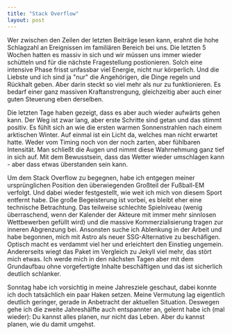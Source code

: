 ```yaml
---
title: "Stack Overflow"
layout: post
---
```


Wer zwischen den Zeilen der letzten Beiträge lesen kann, erahnt die hohe Schlagzahl an Ereignissen im familiären Bereich bei uns. Die letzten 5 Wochen hatten es massiv in sich und wir müssen uns immer wieder schütteln und für die nächste Fragestellung postionieren. Solch eine intensive Phase frisst unfassbar viel Energie, nicht nur körperlich. Und die Liebste und ich sind ja "nur" die Angehörigen, die Dinge regeln und Rückhalt geben. Aber darin steckt so viel mehr als nur zu funktionieren. Es bedarf einer ganz massiven Kraftanstrengung, gleichzeitig aber auch einer guten Steuerung eben derselben.

Die letzten Tage haben gezeigt, dass es aber auch wieder aufwärts gehen kann. Der Weg ist zwar lang, aber erste Schritte sind getan und das stimmt positiv. Es fühlt sich an wie die ersten warmen Sonnenstrahlen nach einem arktischen Winter. Auf einmal ist ein Licht da, welches man nicht erwartet hatte. Weder vom Timing noch von der noch zarten, aber fühlbaren Intensität. Man schließt die Augen und nimmt diese Wahrnehmung ganz tief in sich auf. Mit dem Bewusstsein, dass das Wetter wieder umschlagen kann - aber dass etwas überstanden sein kann.

Um dem Stack Overflow zu begegnen, habe ich entgegen meiner ursprünglichen Position den überwiegenden Großteil der Fußball-EM verfolgt. Und dabei wieder festgestellt, wie weit ich mich von diesem Sport entfernt habe. Die große Begeisterung ist vorbei, es bleibt eher eine technische Betrachtung. Das teilweise schlechte Spielniveau (wenig überraschend, wenn der Kalender der Akteure mit immer mehr sinnlosen Wettbewerben gefüllt wird) und die massive Kommerzialisierung tragen zur inneren Abgrenzung bei. Ansonsten suche ich Ablenkung in der Arbeit und habe begonnen, mich mit Astro als neuer SSG-Alternative zu beschäfigen. Optisch macht es verdammt viel her und erleichtert den Einstieg ungemein. Andererseits wiegt das Paket im Vergleich zu Jekyll viel mehr, das stört mich etwas. Ich werde mich in den nächsten Tagen aber mit dem Grundaufbau ohne vorgefertigte Inhalte beschäftigen und das ist sicherlich deutlich schlanker.

Sonntag habe ich vorsichtig in meine Jahresziele geschaut, dabei konnte ich doch tatsächlich ein paar Haken setzen. Meine Vermutung lag eigentlich deutlich geringer, gerade in Anbetracht der aktuellen Situation. Deswegen gehe ich die zweite Jahreshälfte auch entspannter an, gelernt habe ich (mal wieder): Du kannst alles planen, nur nicht das Leben. Aber du kannst planen, wie du damit umgehst.